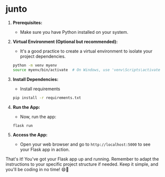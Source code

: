 # junto

1. **Prerequisites:**
   - Make sure you have Python installed on your system.


2. **Virtual Environment (Optional but recommended):**
   - It's a good practice to create a virtual environment to isolate your project dependencies.
   ```bash
   python -m venv myenv
   source myenv/bin/activate  # On Windows, use 'venv\Scripts\activate'
   ```

3. **Install Dependencies:**
   - Install requirements
   ```bash
   pip install -r requirements.txt
   ```

4. **Run the App:**
   - Now, run the app:
   ```bash
   flask run
   ```

5. **Access the App:**
   - Open your web browser and go to `http://localhost:5000` to see your Flask app in action.

That's it! You've got your Flask app up and running. Remember to adapt the instructions to your specific project structure if needed. Keep it simple, and you'll be coding in no time! 😄🚀